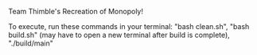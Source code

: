 Team Thimble's Recreation of Monopoly!

To execute, run these commands in your terminal: "bash clean.sh", "bash build.sh" (may have to open a new terminal after build is complete), "./build/main"

